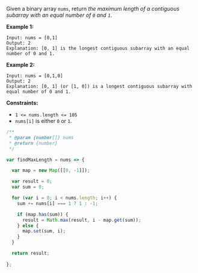 Given a binary array `nums`, return *the maximum length of a contiguous subarray with an equal number of `0` and `1`*.

 
__Example 1:__
```
Input: nums = [0,1]
Output: 2
Explanation: [0, 1] is the longest contiguous subarray with an equal number of 0 and 1.
```

__Example 2:__
```
Input: nums = [0,1,0]
Output: 2
Explanation: [0, 1] (or [1, 0]) is a longest contiguous subarray with equal number of 0 and 1.
``` 

__Constraints:__

* `1 <= nums.length <= 105`
* `nums[i]` is either `0` or `1`.

```javascript
/**
 * @param {number[]} nums
 * @return {number}
 */

var findMaxLength = nums => {

  var map = new Map([[0, -1]]);

  var result = 0;
  var sum = 0;

  for (var i = 0; i < nums.length; i++) {
    sum += nums[i] === 1 ? 1 : -1;

    if (map.has(sum)) {
      result = Math.max(result, i - map.get(sum));
    } else {
      map.set(sum, i);
    }
  }

  return result;
  
};
```